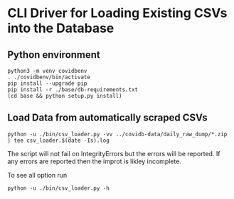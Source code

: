 # CLI Driver for Loading Existing CSVs into the Database

## Python environment

```
python3 -m venv covidbenv
. ./covidbenv/bin/activate
pip install --upgrade pip
pip install -r ./base/db-requirements.txt
(cd base && python setup.py install)
```

## Load Data from automatically scraped CSVs

```
python -u ./bin/csv_loader.py -vv ../covidb-data/daily_raw_dump/*.zip | tee csv_loader.$(date -Is).log

```

The script will not fail on IntegrityErrors but the errors will be reported.  If any errors are reported then the improt is likley incomplete.

To see all option run

```
python -u ./bin/csv_loader.py -h

